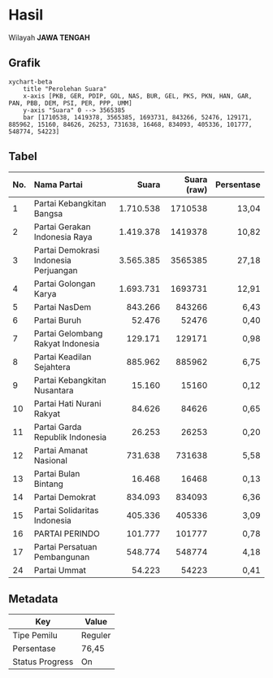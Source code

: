 # Hasil

Wilayah **JAWA TENGAH**

## Grafik

```mermaid
xychart-beta
    title "Perolehan Suara"
    x-axis [PKB, GER, PDIP, GOL, NAS, BUR, GEL, PKS, PKN, HAN, GAR, PAN, PBB, DEM, PSI, PER, PPP, UMM]
    y-axis "Suara" 0 --> 3565385
    bar [1710538, 1419378, 3565385, 1693731, 843266, 52476, 129171, 885962, 15160, 84626, 26253, 731638, 16468, 834093, 405336, 101777, 548774, 54223]
```

## Tabel

| No. | Nama Partai                           | Suara     | Suara (raw) | Persentase |
|:--- |:------------------------------------- | ---------:| -----------:| ----------:|
| 1   | Partai Kebangkitan Bangsa             | 1.710.538 | 1710538     | 13,04      |
| 2   | Partai Gerakan Indonesia Raya         | 1.419.378 | 1419378     | 10,82      |
| 3   | Partai Demokrasi Indonesia Perjuangan | 3.565.385 | 3565385     | 27,18      |
| 4   | Partai Golongan Karya                 | 1.693.731 | 1693731     | 12,91      |
| 5   | Partai NasDem                         | 843.266   | 843266      | 6,43       |
| 6   | Partai Buruh                          | 52.476    | 52476       | 0,40       |
| 7   | Partai Gelombang Rakyat Indonesia     | 129.171   | 129171      | 0,98       |
| 8   | Partai Keadilan Sejahtera             | 885.962   | 885962      | 6,75       |
| 9   | Partai Kebangkitan Nusantara          | 15.160    | 15160       | 0,12       |
| 10  | Partai Hati Nurani Rakyat             | 84.626    | 84626       | 0,65       |
| 11  | Partai Garda Republik Indonesia       | 26.253    | 26253       | 0,20       |
| 12  | Partai Amanat Nasional                | 731.638   | 731638      | 5,58       |
| 13  | Partai Bulan Bintang                  | 16.468    | 16468       | 0,13       |
| 14  | Partai Demokrat                       | 834.093   | 834093      | 6,36       |
| 15  | Partai Solidaritas Indonesia          | 405.336   | 405336      | 3,09       |
| 16  | PARTAI PERINDO                        | 101.777   | 101777      | 0,78       |
| 17  | Partai Persatuan Pembangunan          | 548.774   | 548774      | 4,18       |
| 24  | Partai Ummat                          | 54.223    | 54223       | 0,41       |


## Metadata

| Key             | Value   |
| --------------- | ------- |
| Tipe Pemilu     | Reguler |
| Persentase      | 76,45   |
| Status Progress | On      |



